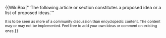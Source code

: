 {{WikiBox|'''The following article or section constitutes a proposed idea or a list of proposed ideas.'''

<small>It is to be seen as more of a community discussion than encyclopedic content. The content may or may not be implemented. Feel free to add your own ideas or comment on existing ones.</small>}}
